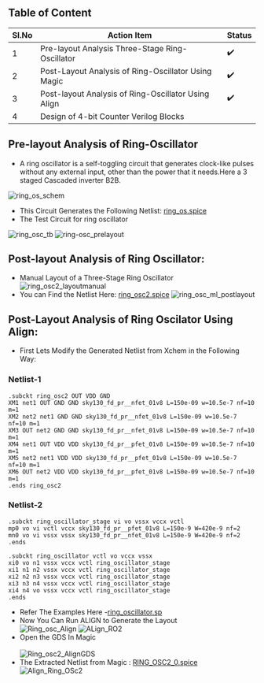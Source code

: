 ## Table of Content
|SI.No|Action Item|Status|
|-----|-----------|------|
| 1   |Pre-layout Analysis Three-Stage Ring-Oscillator|:heavy_check_mark:|
| 2   |Post-Layout Analysis of Ring-Oscillator Using Magic|:heavy_check_mark:|
| 3   |Post-layout Analysis of Ring-Oscillator Using Align|:heavy_check_mark:|
| 4   |Design of 4-bit Counter Verilog Blocks | |

## Pre-layout Analysis of Ring-Oscillator
- A ring oscillator is a self-toggling circuit that generates clock-like pulses without any external input, other than the power that it needs.Here a 3 staged  Cascaded inverter B2B.

![ring_os_schem](https://user-images.githubusercontent.com/53760504/222785341-e91ade4f-b632-4bc5-a5a1-cc74c0bdbae9.png)
- This Circuit Generates the Following Netlist: [ring_os.spice](https://github.com/Jayanth-sharma/msvsd2stepadc/blob/main/week4/ring_osc_pl/ring_osc.spice)
- The Test Circuit for ring oscillator
  
![ring_osc_tb](https://user-images.githubusercontent.com/53760504/222791111-e7e21212-6faa-43d6-a2c8-934e8c4dccd4.png)
![ring-osc_prelayout](https://user-images.githubusercontent.com/53760504/222791161-9ab39529-3ce4-4a69-91ad-06cc14b4f945.png)

## Post-layout Analysis of Ring Oscillator:
- Manual Layout of a Three-Stage Ring Oscillator
  ![ring_osc2_layoutmanual](https://user-images.githubusercontent.com/53760504/223493101-5070a484-1bd5-4beb-8662-5a83ad0ce275.png)
- You can Find the Netlist Here: [ring_osc2.spice](https://github.com/Jayanth-sharma/msvsd2stepadc/blob/main/week4/ring_osc_magic/ring_osc2.spice)
  ![ring_osc_ml_postlayout](https://user-images.githubusercontent.com/53760504/223493769-158fb167-881d-4780-8ffc-6c6190a4af8c.png)
## Post-Layout Analysis of Ring Oscilator Using Align:
- First Lets Modify the Generated Netlist from Xchem in the Following Way:
### Netlist-1
```
.subckt ring_osc2 OUT VDD GND
XM1 net1 OUT GND GND sky130_fd_pr__nfet_01v8 L=150e-09 w=10.5e-7 nf=10 m=1
XM2 net2 net1 GND GND sky130_fd_pr__nfet_01v8 L=150e-09 w=10.5e-7 nf=10 m=1
XM3 OUT net2 GND GND sky130_fd_pr__nfet_01v8 L=150e-09 w=10.5e-7 nf=10 m=1
XM4 net1 OUT VDD VDD sky130_fd_pr__pfet_01v8 L=150e-09 w=10.5e-7 nf=10 m=1
XM5 net2 net1 VDD VDD sky130_fd_pr__pfet_01v8 L=150e-09 w=10.5e-7 nf=10 m=1
XM6 OUT net2 VDD VDD sky130_fd_pr__pfet_01v8 L=150e-09 w=10.5e-7 nf=10 m=1
.ends ring_osc2
```
### Netlist-2
```
.subckt ring_oscillator_stage vi vo vssx vccx vctl
mp0 vo vi vctl vccx sky130_fd_pr__pfet_01v8 L=150e-9 W=420e-9 nf=2
mn0 vo vi vssx vssx sky130_fd_pr__nfet_01v8 L=150e-9 W=420e-9 nf=2
.ends

.subckt ring_oscillator vctl vo vccx vssx
xi0 vo n1 vssx vccx vctl ring_oscillator_stage
xi1 n1 n2 vssx vccx vctl ring_oscillator_stage
xi2 n2 n3 vssx vccx vctl ring_oscillator_stage
xi3 n3 n4 vssx vccx vctl ring_oscillator_stage
xi4 n4 vo vssx vccx vctl ring_oscillator_stage
.ends
```
- Refer The Examples Here -[ring_oscillator.sp](https://github.com/ALIGN-analoglayout/ALIGN-public/blob/master/examples/ring_oscillator/ring_oscillator.sp)
- Now You Can Run ALIGN to Generate the Layout <br/>
 ![Ring_osc_Align](https://user-images.githubusercontent.com/53760504/223918683-bcae7886-5c60-45f9-8217-6d4434aa5754.png)
 ![ALign_RO2](https://user-images.githubusercontent.com/53760504/223916796-04910882-73cf-4fec-a30d-7f4268d62a86.png)
- Open the GDS In Magic <br/>  
  ![Ring_osc2_AlignGDS](https://user-images.githubusercontent.com/53760504/223916863-d9849bd0-70e8-4159-8e76-56553a748721.png)
- The Extracted Netlist from Magic : [RING_OSC2_0.spice](https://github.com/Jayanth-sharma/msvsd2stepadc/blob/main/week4/ring_osc2/RING_OSC2_0.spice)
   ![Align_Ring_OSc2](https://user-images.githubusercontent.com/53760504/223919815-d8fd13db-f778-4d99-a8e6-a2474e93e566.png)
